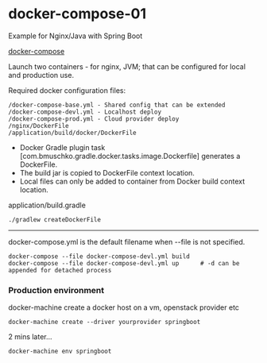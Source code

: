 # docker-compose-01

Example for Nginx/Java with Spring Boot 

[docker-compose](https://docs.docker.com/compose/)

Launch two containers - for nginx, JVM; that can be configured for local and production use.

Required docker configuration files:

~~~
/docker-compose-base.yml - Shared config that can be extended 
/docker-compose-devl.yml - Localhost deploy 
/docker-compose-prod.yml - Cloud provider deploy 
/nginx/DockerFile 
/application/build/docker/DockerFile 
~~~

* Docker Gradle plugin task [com.bmuschko.gradle.docker.tasks.image.Dockerfile] generates a DockerFile.
* The build jar is copied to DockerFile context location.
 * Local files can only be added to container from Docker build context location.

application/build.gradle

~~~
./gradlew createDockerFile
~~~

---

docker-compose.yml is the default filename when --file is not specified.

~~~
docker-compose --file docker-compose-devl.yml build
docker-compose --file docker-compose-devl.yml up      # -d can be appended for detached process
~~~

### Production environment

docker-machine create a docker host on a vm, openstack provider etc

~~~
docker-machine create --driver yourprovider springboot
~~~

2 mins later...

~~~
docker-machine env springboot
~~~
